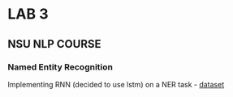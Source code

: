 # LAB 3
## NSU NLP COURSE  
### Named Entity Recognition
Implementing RNN (decided to use lstm) on a NER task - [dataset](https://www.kaggle.com/datasets/constantinwerner/multilingual-ner-dataset?select=rus.tsv) 


